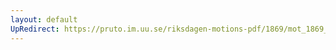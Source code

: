 ```yaml
---
layout: default
UpRedirect: https://pruto.im.uu.se/riksdagen-motions-pdf/1869/mot_1869__fk__15/mot_1869__fk__15-002.pdf
---
```

